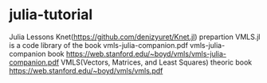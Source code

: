 # julia-tutorial
Julia Lessons
Knet(https://github.com/denizyuret/Knet.jl) prepartion 
VMLS.jl is a code library of the book vmls-julia-companion.pdf
vmls-julia-companion book
https://web.stanford.edu/~boyd/vmls/vmls-julia-companion.pdf
VMLS(Vectors, Matrices, and Least Squares) theoric book
https://web.stanford.edu/~boyd/vmls/vmls.pdf